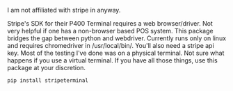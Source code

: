 I am not affiliated with stripe in anyway.

Stripe's SDK for their P400 Terminal requires a web browser/driver. Not very helpful
if one has a non-browser based POS system. This package bridges the gap between
python and webdriver. Currently runs only on linux and requires chromedriver in /usr/local/bin/. 
You'll also need a stripe api key. Most of the testing I've done was on a physical terminal.
Not sure what happens if you use a virtual terminal. If you have all those things, use this package
at your discretion.

`pip install stripeterminal`